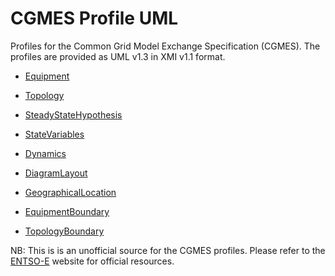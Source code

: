 # CGMES Profile UML

Profiles for the Common Grid Model Exchange Specification (CGMES).
The profiles are provided as UML v1.3 in XMI v1.1 format.

 - [Equipment](./Equipment/README.md)
 - [Topology](./Topology/README.md)
 - [SteadyStateHypothesis](./SteadyStateHypothesis/README.md)
 - [StateVariables](./StateVariables/README.md)
 - [Dynamics](./Dynamics/README.md)

 - [DiagramLayout](./DiagramLayout/README.md)
 - [GeographicalLocation](./GeographicalLocation/README.md)

 - [EquipmentBoundary](./EquipmentBoundary/README.md)
 - [TopologyBoundary](./TopologyBoundary/README.md)

NB: This is is an unofficial source for the CGMES profiles.
Please refer to the [ENTSO-E](https://www.entsoe.eu) website for official resources.